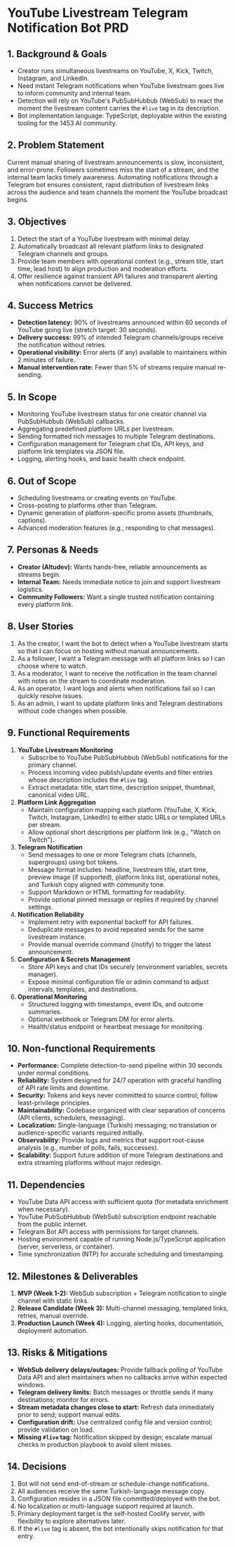 # YouTube Livestream Telegram Notification Bot PRD

## 1. Background & Goals
- Creator runs simultaneous livestreams on YouTube, X, Kick, Twitch, Instagram, and LinkedIn.
- Need instant Telegram notifications when YouTube livestream goes live to inform community and internal team.
- Detection will rely on YouTube's PubSubHubbub (WebSub) to react the moment the livestream content carries the `#live` tag in its description.
- Bot implementation language: TypeScript, deployable within the existing tooling for the 1453 AI community.

## 2. Problem Statement
Current manual sharing of livestream announcements is slow, inconsistent, and error-prone. Followers sometimes miss the start of a stream, and the internal team lacks timely awareness. Automating notifications through a Telegram bot ensures consistent, rapid distribution of livestream links across the audience and team channels the moment the YouTube broadcast begins.

## 3. Objectives
1. Detect the start of a YouTube livestream with minimal delay.
2. Automatically broadcast all relevant platform links to designated Telegram channels and groups.
3. Provide team members with operational context (e.g., stream title, start time, lead host) to align production and moderation efforts.
4. Offer resilience against transient API failures and transparent alerting when notifications cannot be delivered.

## 4. Success Metrics
- **Detection latency:** 90% of livestreams announced within 60 seconds of YouTube going live (stretch target: 30 seconds).
- **Delivery success:** 99% of intended Telegram channels/groups receive the notification without retries.
- **Operational visibility:** Error alerts (if any) available to maintainers within 2 minutes of failure.
- **Manual intervention rate:** Fewer than 5% of streams require manual re-sending.

## 5. In Scope
- Monitoring YouTube livestream status for one creator channel via PubSubHubbub (WebSub) callbacks.
- Aggregating predefined platform URLs per livestream.
- Sending formatted rich messages to multiple Telegram destinations.
- Configuration management for Telegram chat IDs, API keys, and platform link templates via JSON file.
- Logging, alerting hooks, and basic health check endpoint.

## 6. Out of Scope
- Scheduling livestreams or creating events on YouTube.
- Cross-posting to platforms other than Telegram.
- Dynamic generation of platform-specific promo assets (thumbnails, captions).
- Advanced moderation features (e.g., responding to chat messages).

## 7. Personas & Needs
- **Creator (Altudev):** Wants hands-free, reliable announcements as streams begin.
- **Internal Team:** Needs immediate notice to join and support livestream logistics.
- **Community Followers:** Want a single trusted notification containing every platform link.

## 8. User Stories
1. As the creator, I want the bot to detect when a YouTube livestream starts so that I can focus on hosting without manual announcements.
2. As a follower, I want a Telegram message with all platform links so I can choose where to watch.
3. As a moderator, I want to receive the notification in the team channel with notes on the stream to coordinate moderation.
4. As an operator, I want logs and alerts when notifications fail so I can quickly resolve issues.
5. As an admin, I want to update platform links and Telegram destinations without code changes when possible.

## 9. Functional Requirements
1. **YouTube Livestream Monitoring**
   - Subscribe to YouTube PubSubHubbub (WebSub) notifications for the primary channel.
   - Process incoming video publish/update events and filter entries whose description includes the `#live` tag.
   - Extract metadata: title, start time, description snippet, thumbnail, canonical video URL.
2. **Platform Link Aggregation**
   - Maintain configuration mapping each platform (YouTube, X, Kick, Twitch, Instagram, LinkedIn) to either static URLs or templated URLs per stream.
   - Allow optional short descriptions per platform link (e.g., "Watch on Twitch").
3. **Telegram Notification**
   - Send messages to one or more Telegram chats (channels, supergroups) using bot tokens.
   - Message format includes: headline, livestream title, start time, preview image (if supported), platform links list, operational notes, and Turkish copy aligned with community tone.
   - Support Markdown or HTML formatting for readability.
   - Provide optional pinned message or replies if required by channel settings.
4. **Notification Reliability**
   - Implement retry with exponential backoff for API failures.
   - Deduplicate messages to avoid repeated sends for the same livestream instance.
   - Provide manual override command (/notify) to trigger the latest announcement.
5. **Configuration & Secrets Management**
   - Store API keys and chat IDs securely (environment variables, secrets manager).
   - Expose minimal configuration file or admin command to adjust intervals, templates, and destinations.
6. **Operational Monitoring**
   - Structured logging with timestamps, event IDs, and outcome summaries.
   - Optional webhook or Telegram DM for error alerts.
   - Health/status endpoint or heartbeat message for monitoring.

## 10. Non-functional Requirements
- **Performance:** Complete detection-to-send pipeline within 30 seconds under normal conditions.
- **Reliability:** System designed for 24/7 operation with graceful handling of API rate limits and downtime.
- **Security:** Tokens and keys never committed to source control; follow least-privilege principles.
- **Maintainability:** Codebase organized with clear separation of concerns (API clients, schedulers, messaging).
- **Localization:** Single-language (Turkish) messaging; no translation or audience-specific variants required initially.
- **Observability:** Provide logs and metrics that support root-cause analysis (e.g., number of polls, fails, successes).
- **Scalability:** Support future addition of more Telegram destinations and extra streaming platforms without major redesign.

## 11. Dependencies
- YouTube Data API access with sufficient quota (for metadata enrichment when necessary).
- YouTube PubSubHubbub (WebSub) subscription endpoint reachable from the public internet.
- Telegram Bot API access with permissions for target channels.
- Hosting environment capable of running Node.js/TypeScript application (server, serverless, or container).
- Time synchronization (NTP) for accurate scheduling and timestamping.

## 12. Milestones & Deliverables
1. **MVP (Week 1-2):** WebSub subscription + Telegram notification to single channel with static links.
2. **Release Candidate (Week 3):** Multi-channel messaging, templated links, retries, manual override.
3. **Production Launch (Week 4):** Logging, alerting hooks, documentation, deployment automation.

## 13. Risks & Mitigations
- **WebSub delivery delays/outages:** Provide fallback polling of YouTube Data API and alert maintainers when no callbacks arrive within expected windows.
- **Telegram delivery limits:** Batch messages or throttle sends if many destinations; monitor for errors.
- **Stream metadata changes close to start:** Refresh data immediately prior to send; support manual edits.
- **Configuration drift:** Use centralized config file and version control; provide validation on load.
- **Missing `#live` tag:** Notification skipped by design; escalate manual checks in production playbook to avoid silent misses.

## 14. Decisions
1. Bot will not send end-of-stream or schedule-change notifications.
2. All audiences receive the same Turkish-language message copy.
3. Configuration resides in a JSON file committed/deployed with the bot.
4. No localization or multi-language support required at launch.
5. Primary deployment target is the self-hosted Coolify server, with flexibility to explore alternatives later.
6. If the `#live` tag is absent, the bot intentionally skips notification for that entry.
